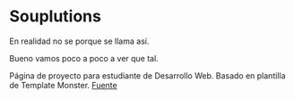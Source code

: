 # Souplutions
En realidad no se porque se llama así.

Bueno vamos poco a poco a ver que tal.

Página de proyecto para estudiante de Desarrollo Web. Basado en plantilla de Template Monster.
[Fuente](https://www.templatemonster.com/woocommerce-themes/royalfood-food-amp-restaurant-store-elementor-woocommerce-responsive-theme-392768.html)